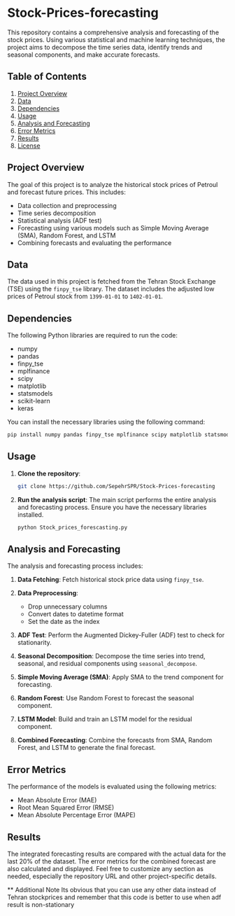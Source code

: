 # Stock-Prices-forecasting
This repository contains a comprehensive analysis and forecasting of the stock prices. Using various statistical and machine learning techniques, the project aims to decompose the time series data, identify trends and seasonal components, and make accurate forecasts.

## Table of Contents

1. [Project Overview](#project-overview)
2. [Data](#data)
3. [Dependencies](#dependencies)
4. [Usage](#usage)
5. [Analysis and Forecasting](#analysis-and-forecasting)
6. [Error Metrics](#error-metrics)
7. [Results](#results)
8. [License](#license)

## Project Overview

The goal of this project is to analyze the historical stock prices of Petroul and forecast future prices. This includes:

- Data collection and preprocessing
- Time series decomposition
- Statistical analysis (ADF test)
- Forecasting using various models such as Simple Moving Average (SMA), Random Forest, and LSTM
- Combining forecasts and evaluating the performance

## Data

The data used in this project is fetched from the Tehran Stock Exchange (TSE) using the `finpy_tse` library. The dataset includes the adjusted low prices of Petroul stock from `1399-01-01` to `1402-01-01`.

## Dependencies

The following Python libraries are required to run the code:

- numpy
- pandas
- finpy_tse
- mplfinance
- scipy
- matplotlib
- statsmodels
- scikit-learn
- keras

You can install the necessary libraries using the following command:

```bash
pip install numpy pandas finpy_tse mplfinance scipy matplotlib statsmodels scikit-learn keras
```

## Usage

1. **Clone the repository**:
   ```bash
   git clone https://github.com/SepehrSPR/Stock-Prices-forecasting
   ```

2. **Run the analysis script**:
   The main script performs the entire analysis and forecasting process. Ensure you have the necessary libraries installed.
   ```bash
   python Stock_prices_forescasting.py
   ```

## Analysis and Forecasting

The analysis and forecasting process includes:

1. **Data Fetching**:
   Fetch historical stock price data using `finpy_tse`.

2. **Data Preprocessing**:
   - Drop unnecessary columns
   - Convert dates to datetime format
   - Set the date as the index

3. **ADF Test**:
   Perform the Augmented Dickey-Fuller (ADF) test to check for stationarity.

4. **Seasonal Decomposition**:
   Decompose the time series into trend, seasonal, and residual components using `seasonal_decompose`.

5. **Simple Moving Average (SMA)**:
   Apply SMA to the trend component for forecasting.

6. **Random Forest**:
   Use Random Forest to forecast the seasonal component.

7. **LSTM Model**:
   Build and train an LSTM model for the residual component.

8. **Combined Forecasting**:
   Combine the forecasts from SMA, Random Forest, and LSTM to generate the final forecast.

## Error Metrics

The performance of the models is evaluated using the following metrics:

- Mean Absolute Error (MAE)
- Root Mean Squared Error (RMSE)
- Mean Absolute Percentage Error (MAPE)

## Results

The integrated forecasting results are compared with the actual data for the last 20% of the dataset. The error metrics for the combined forecast are also calculated and displayed.
Feel free to customize any section as needed, especially the repository URL and other project-specific details.

** Additional Note
Its obvious that you can use any other data instead of Tehran stockprices and remember that this code is better to use when adf result is non-stationary
